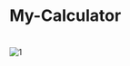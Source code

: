 # My-Calculator

#
![1](https://user-images.githubusercontent.com/59601482/129094505-e77b92fb-e804-4164-ad5f-f12723a27eb3.jpg)
